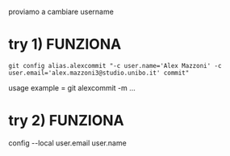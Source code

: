proviamo a cambiare username 
# try 1) FUNZIONA
`git config alias.alexcommit "-c user.name='Alex Mazzoni' -c user.email='alex.mazzoni3@studio.unibo.it' commit"`

usage example = git alexcommit -m ...

# try 2) FUNZIONA
config --local user.email user.name
